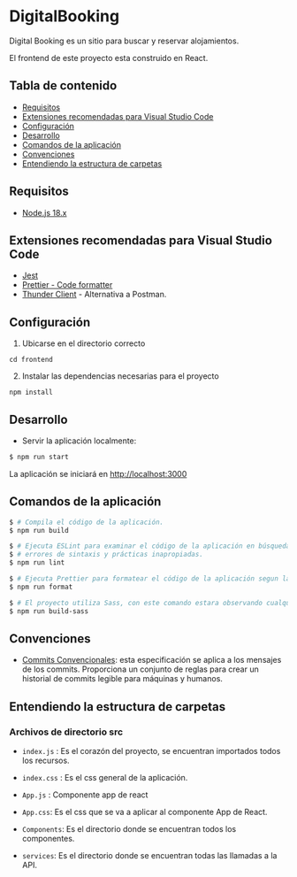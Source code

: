 # DigitalBooking

Digital Booking es un sitio para buscar y reservar alojamientos. 

El frontend de este proyecto esta construido en React.

## Tabla de contenido

- [Requisitos](#requisitos)
- [Extensiones recomendadas para Visual Studio Code](#extensiones-recomendadas-para-visual-studio-code)
- [Configuración](#configuraci%C3%B3n)
- [Desarrollo](#desarrollo)
- [Comandos de la aplicación](#comandos-de-la-aplicaci%C3%B3n)
- [Convenciones](#convenciones)
- [Entendiendo la estructura de carpetas](#entendiendo-la-estructura-de-carpetas)


## Requisitos

- [Node.js 18.x](https://nodejs.org/en/)

## Extensiones recomendadas para Visual Studio Code

- [Jest](https://marketplace.visualstudio.com/items?itemName=Orta.vscode-jest)
- [Prettier - Code formatter](https://marketplace.visualstudio.com/items?itemName=esbenp.prettier-vscode)
- [Thunder Client](https://marketplace.visualstudio.com/items?itemName=rangav.vscode-thunder-client) - Alternativa a Postman.


## Configuración


1. Ubicarse en el directorio correcto

```
cd frontend
```

2. Instalar las dependencias necesarias para el proyecto

```
npm install
```

## Desarrollo

- Servir la aplicación localmente:

```bash
$ npm run start
```

La aplicación se iniciará en [http://localhost:3000](http://localhost:3000)

## Comandos de la aplicación

```bash
$ # Compila el código de la aplicación.
$ npm run build

$ # Ejecuta ESLint para examinar el código de la aplicación en búsqueda de
$ # errores de sintaxis y prácticas inapropiadas.
$ npm run lint

$ # Ejecuta Prettier para formatear el código de la aplicación segun las reglas configuradas en el archivo .prettierrc
$ npm run format

$ # El proyecto utiliza Sass, con este comando estara observando cualquier cambio en los archivos .scss y los compilara a .css
$ npm run build-sass

```
## Convenciones

- [Commits Convencionales](https://www.conventionalcommits.org/en/v1.0.0/): esta especificación se aplica a los mensajes de los commits. Proporciona un conjunto de reglas para crear un historial de commits legible para máquinas y humanos.

## Entendiendo la estructura de carpetas

### Archivos de directorio src

- `index.js` : Es el corazón del proyecto, se encuentran importados todos los recursos.

- `index.css` : Es el css general de la aplicación.

- `App.js` : Componente app de react

- `App.css`: Es el css que se va a aplicar al componente App de React.

- `Components`: Es el directorio donde se encuentran todos los componentes.

- `services`: Es el directorio donde se encuentran todas las llamadas a la API.
